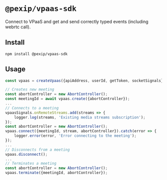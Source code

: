 # `@pexip/vpaas-sdk`

Connect to VPaaS and get and send correctly typed events (including webrtc
call).

## Install

`npm install @pexip/vpaas-sdk`

## Usage

```ts
const vpaas = createVpaas({apiAddress, userId, getToken, socketSignals});

// Creates new meeting
const abortController = new AbortController();
const meetingId = await vpaas.create({abortController});
...
// Connects to a meeting
vpaasSignals.onRemoteStreams.add(streams => {
    logger.log(streams, 'Existing media streams subscription');
});
const abortController = new AbortController();
vpaas.connect({meetingId, stream, abortController}).catch(error => {
    logger.error(error, 'Error connecting to the meeting');
});
...
// Disconnects from a meeting
vpaas.disconnect();
...
// Terminates a meeting
const abortController = new AbortController();
vpaas.terminate({meetingId, abortController});
```
